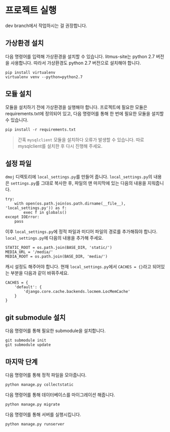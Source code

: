 # 프로젝트 실행
dev branch에서 작업하시는 걸 권장합니다.

## 가상환경 설치
다음 명령어를 입력해 가상환경을 설치할 수 있습니다.
litmus-site는 python 2.7 버전을 사용합니다. 따라서 가상환경도 python 2.7 버전으로 설치해야 합니다.
```
pip install virtualenv
virtualenv venv --python=python2.7
```
## 모듈 설치
모듈을 설치하기 전에 가상환경을 실행해야 합니다.
프로젝트에 필요한 모듈은 requirements.txt에 정의되어 있고, 다음 명령어를 통해 한 번에 필요한 모듈을 설치할 수 있습니다.
```
pip install -r requirements.txt
```
> 간혹 `mysqlclient` 모듈을 설치하다 오류가 발생할 수 있습니다. 따로 mysqlclient를 설치한 후 다시 진행해 주세요.

## 설정 파일
`dmoj` 디렉토리에 `local_settings.py`를 만들어 줍니다. 
`local_settings.py`의 내용은 `settings.py`를 그대로 복사한 후, 파일의 맨 마지막에 있는 다음의 내용을 지워줍니다.
```
try:
    with open(os.path.join(os.path.dirname(__file__), 'local_settings.py')) as f:
        exec f in globals()
except IOError:
    pass
```
이후 `local_settings.py`에 정적 파일과 미디어 파일의 경로를 추가해줘야 합니다. `local_settings.py`에 다음의 내용을 추가해 주세요.
```
STATIC_ROOT = os.path.join(BASE_DIR, 'static/')
MEDIA_URL = '/media/'
MEDIA_ROOT = os.path.join(BASE_DIR, 'media/')
```
캐시 설정도 해주어야 합니다. 현재 `local_settings.py`에서 `CACHES = {}`라고 되어있는 부분을 다음과 같이 바꿔주세요.
```
CACHES = {
    'default': {
        'django.core.cache.backends.locmem.LocMemCache'
    }
}
```

## git submodule 설치
다음 명령어를 통해 필요한 submodule을 설치합니다.
```
git submodule init
git submodule update
```

## 마지막 단계
다음 명령어를 통해 정적 파일을 모아줍니다.
```
python manage.py collectstatic
```

다음 명령어를 통해 데이터베이스를 마이그레이션 해줍니다.
```
python manage.py migrate
```

다음 명령어를 통해 서버를 실행시킵니다.
```
python manage.py runserver
```
